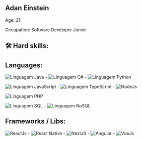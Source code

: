 ## Adan Einstein ###

Age: 21

Occupation: Software Developer Junior

## 🛠️ Hard skills:
## Languages:
![Linguagem Java](https://img.shields.io/badge/-Java-orange) - ![Linguagem C#](https://img.shields.io/badge/-C%23-green) - ![Linguagem Python](https://img.shields.io/badge/-Python-blue)

![Linguagem JavaScript](https://img.shields.io/badge/-JavaScript-yellow) - ![Linguagem TypeScript](https://img.shields.io/badge/-TypeScript-blue) - ![NodeJs](https://img.shields.io/badge/-NodeJs-success)

![Linguagem PHP](https://img.shields.io/badge/-PHP-blueviolet)

![Linguagem SQL](https://img.shields.io/badge/-SQL-red) - ![Linguagem NoSQL](https://img.shields.io/badge/-NoSQL-lightgrey)
## Frameworks / Libs:
![ReactJs](https://img.shields.io/badge/-ReactJs-blue) - ![React Native](https://img.shields.io/badge/-ReactNative-blueviolet) - ![NextJS](https://img.shields.io/badge/-NextJS-orange) - ![Angular](https://img.shields.io/badge/-Angular-red) - ![VueJs](https://img.shields.io/badge/-VueJs-green)
